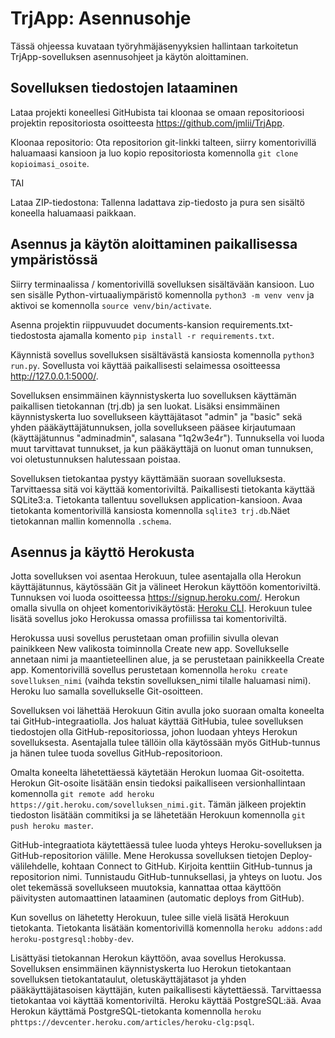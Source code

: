# TrjApp: Asennusohje

Tässä ohjeessa kuvataan työryhmäjäsenyyksien hallintaan tarkoitetun TrjApp-sovelluksen asennusohjeet ja käytön aloittaminen.

## Sovelluksen tiedostojen lataaminen

Lataa projekti koneellesi GitHubista tai kloonaa se omaan repositorioosi projektin repositoriosta osoitteesta https://github.com/jmlii/TrjApp. 

Kloonaa repositorio: Ota repositorion git-linkki talteen, siirry komentorivillä haluamaasi kansioon ja luo kopio repositoriosta komennolla `git clone kopioimasi_osoite`.

TAI

Lataa ZIP-tiedostona: Tallenna ladattava zip-tiedosto ja pura sen sisältö koneella haluamaasi paikkaan.

## Asennus ja käytön aloittaminen paikallisessa ympäristössä

Siirry terminaalissa / komentorivillä sovelluksen sisältävään kansioon. Luo sen sisälle Python-virtuaaliympäristö komennolla `python3 -m venv venv` ja aktivoi se komennolla `source venv/bin/activate`.

Asenna projektin riippuvuudet documents-kansion requirements.txt-tiedostosta ajamalla komento `pip install -r requirements.txt`.

Käynnistä sovellus sovelluksen sisältävästä kansiosta komennolla `python3 run.py`. Sovellusta voi käyttää paikallisesti selaimessa osoitteessa http://127.0.0.1:5000/. 

Sovelluksen ensimmäinen käynnistyskerta luo sovelluksen käyttämän paikallisen tietokannan (trj.db) ja sen luokat. Lisäksi ensimmäinen käynnistyskerta luo sovellukseen käyttäjätasot "admin" ja "basic" sekä yhden pääkäyttäjätunnuksen, jolla sovellukseen pääsee kirjautumaan (käyttäjätunnus "adminadmin", salasana "1q2w3e4r"). Tunnuksella voi luoda muut tarvittavat tunnukset, ja kun pääkäyttäjä on luonut oman tunnuksen, voi oletustunnuksen halutessaan poistaa.   

Sovelluksen tietokantaa pystyy käyttämään suoraan sovelluksesta. Tarvittaessa sitä voi käyttää komentoriviltä. Paikallisesti tietokanta käyttää SQLite3:a. Tietokanta tallentuu sovelluksen application-kansioon. Avaa tietokanta komentorivillä kansiosta komennolla `sqlite3 trj.db`.Näet tietokannan mallin komennolla `.schema`.


## Asennus ja käyttö Herokusta

Jotta sovelluksen voi asentaa Herokuun, tulee asentajalla olla Herokun käyttäjätunnus, käytössään Git ja välineet Herokun käyttöön komentoriviltä. Tunnuksen voi luoda osoitteessa https://signup.heroku.com/. Herokun omalla sivulla on ohjeet komentorivikäytöstä: [Heroku CLI](https://devcenter.heroku.com/articles/heroku-cli). Herokuun tulee lisätä sovellus joko Herokussa omassa profiilissa tai komentoriviltä.

Herokussa uusi sovellus perustetaan oman profiilin sivulla olevan painikkeen New valikosta toiminnolla Create new app. Sovellukselle annetaan nimi ja maantieteellinen alue, ja se perustetaan painikkeella Create app. 
Komentorivillä sovellus perustetaan komennolla `heroku create sovelluksen_nimi` (vaihda tekstin sovelluksen_nimi tilalle haluamasi nimi). Heroku luo samalla sovellukselle Git-osoitteen.

Sovelluksen voi lähettää Herokuun Gitin avulla joko suoraan omalta koneelta tai GitHub-integraatiolla. Jos haluat käyttää GitHubia, tulee sovelluksen tiedostojen olla GitHub-repositoriossa, johon luodaan yhteys Herokun sovelluksesta. Asentajalla tulee tällöin olla käytössään myös GitHub-tunnus ja hänen tulee tuoda sovellus GitHub-repositorioon.

Omalta koneelta lähetettäessä käytetään Herokun luomaa Git-osoitetta. Herokun Git-osoite lisätään ensin tiedoksi paikalliseen versionhallintaan komennolla `git remote add heroku https://git.heroku.com/sovelluksen_nimi.git`. Tämän jälkeen projektin tiedoston lisätään commitiksi ja se lähetetään Herokuun komennolla `git push heroku master`. 

GitHub-integraatiota käytettäessä tulee luoda yhteys Heroku-sovelluksen ja GitHub-repositorion välille. Mene Herokussa sovelluksen tietojen Deploy-välilehdelle, kohtaan Connect to GitHub. Kirjoita kenttiin GitHub-tunnus ja repositorion nimi. Tunnistaudu GitHub-tunnuksellasi, ja yhteys on luotu. Jos olet tekemässä sovellukseen muutoksia, kannattaa ottaa käyttöön päivitysten automaattinen lataaminen (automatic deploys from GitHub). 

Kun sovellus on lähetetty Herokuun, tulee sille vielä lisätä Herokuun tietokanta. Tietokanta lisätään komentorivillä komennolla `heroku addons:add heroku-postgresql:hobby-dev`. 

Lisättyäsi tietokannan Herokun käyttöön, avaa sovellus Herokussa. Sovelluksen ensimmäinen käynnistyskerta luo Herokun tietokantaan sovelluksen tietokantataulut, oletuskäyttäjätasot ja yhden pääkäyttäjätasoisen käyttäjän, kuten paikallisesti käytettäessä. Tarvittaessa tietokantaa voi käyttää komentoriviltä. Heroku käyttää PostgreSQL:ää. Avaa Herokun käyttämä PostgreSQL-tietokanta komennolla `heroku phttps://devcenter.heroku.com/articles/heroku-clg:psql`. 
